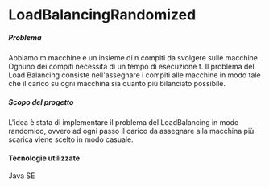 # LoadBalancingRandomized

##### Problema
Abbiamo m macchine e un insieme di n compiti da svolgere sulle macchine. Ognuno dei compiti necessita di un tempo di esecuzione t. Il problema del Load Balancing consiste nell'assegnare i compiti alle macchine in modo tale che il carico su ogni macchina sia quanto più bilanciato possibile.

##### Scopo del progetto
L'idea è stata di implementare il problema del LoadBalancing in modo randomico, ovvero ad ogni passo il carico da assegnare alla macchina più scarica viene scelto in modo casuale.

#### Tecnologie utilizzate
Java SE

